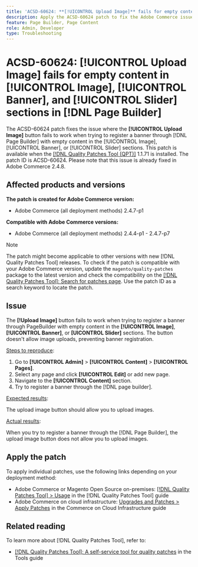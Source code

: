 ```yaml
---
title: 'ACSD-60624: **[!UICONTROL Upload Image]** fails for empty content in **[!UICONTROL Image]**, **[!UICONTROL Banner]**, and **[!UICONTROL Slider]** sections in [!DNL Page Builder]'
description: Apply the ACSD-60624 patch to fix the Adobe Commerce issue where the **[!UICONTROL Upload Image]** button doesn't work when adding a banner with empty content in the [!UICONTROL Image], [!UICONTROL Banner], or [!UICONTROL Slider] sections using [!DNL Page Builder].
feature: Page Builder, Page Content
role: Admin, Developer
type: Troubleshooting
---
```


# ACSD-60624: **[!UICONTROL Upload Image]** fails for empty content in [!UICONTROL Image], [!UICONTROL Banner], and [!UICONTROL Slider] sections in [!DNL Page Builder]

The ACSD-60624 patch fixes the issue where the **[!UICONTROL Upload Image]** button fails to work when trying to register a banner through [!DNL Page Builder] with empty content in the [!UICONTROL Image], [!UICONTROL Banner], or [!UICONTROL Slider] sections. This patch is available when the [[!DNL Quality Patches Tool (QPT)]](/help/tools/quality-patches-tool/quality-patches-tool-to-self-serve-quality-patches.md) 1.1.71 is installed. The patch ID is ACSD-60624. Please note that this issue is already fixed in Adobe Commerce 2.4.8.

## Affected products and versions

**The patch is created for Adobe Commerce version:**

* Adobe Commerce (all deployment methods) 2.4.7-p1

**Compatible with Adobe Commerce versions:**

* Adobe Commerce (all deployment methods) 2.4.4-p1 - 2.4.7-p7

>[!NOTE]
>
>The patch might become applicable to other versions with new [!DNL Quality Patches Tool] releases. To check if the patch is compatible with your Adobe Commerce version, update the `magento/quality-patches` package to the latest version and check the compatibility on the [[!DNL Quality Patches Tool]: Search for patches page](https://experienceleague.adobe.com/tools/commerce-quality-patches/index.html). Use the patch ID as a search keyword to locate the patch.

## Issue

The **[!Upload Image]** button fails to work when trying to register a banner through PageBuilder with empty content in the **[!UICONTROL Image]**, **[!UICONTROL Banner]**, or **[UICONTROL Slider]** sections. The button doesn't allow image uploads, preventing banner registration.

<u>Steps to reproduce</u>:

1. Go to **[!UICONTROL Admin]** > **[!UICONTROL Content]** > **[!UICONTROL Pages]**.
1. Select any page and click **[!UICONTROL Edit]** or add new page.
1. Navigate to the **[!UICONTROL Content]** section.
1. Try to register a banner through the  [!DNL page builder].

<u>Expected results</u>:

The upload image button should allow you to upload images.

<u>Actual results</u>:

When you try to register a banner through the [!DNL Page Builder], the upload image button does not allow you to upload images.

## Apply the patch

To apply individual patches, use the following links depending on your deployment method:

* Adobe Commerce or Magento Open Source on-premises: [[!DNL Quality Patches Tool] > Usage](/help/tools/quality-patches-tool/usage.md) in the [!DNL Quality Patches Tool] guide
* Adobe Commerce on cloud infrastructure: [Upgrades and Patches > Apply Patches](https://experienceleague.adobe.com/docs/commerce-cloud-service/user-guide/develop/upgrade/apply-patches.html) in the Commerce on Cloud Infrastructure guide

## Related reading

To learn more about [!DNL Quality Patches Tool], refer to:

* [[!DNL Quality Patches Tool]: A self-service tool for quality patches](/help/tools/quality-patches-tool/quality-patches-tool-to-self-serve-quality-patches.md) in the Tools guide
